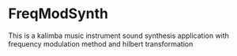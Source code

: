 # FreqModSynth
This is a kalimba music instrument sound synthesis application with frequency modulation method and hilbert transformation
